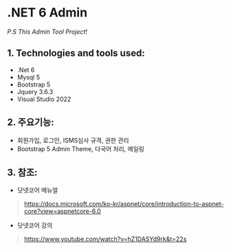 .NET 6 Admin
===============================
_P.S This Admin Tool Project!_

## 1. Technologies and tools used:
* .Net 6
* Mysql 5
* Bootstrap 5
* Jquery 3.6.3
* Visual Studio 2022

## 2. 주요기능: 
* 회원가입, 로그인, ISMS심사 규격, 권한 관리
* Bootstrap 5 Admin Theme, 다국어 처리, 메일링

## 3. 참조:
- 닷넷코어 메뉴얼
>https://docs.microsoft.com/ko-kr/aspnet/core/introduction-to-aspnet-core?view=aspnetcore-6.0

- 닷넷코어 강의
>https://www.youtube.com/watch?v=hZ1DASYd9rk&t=22s
